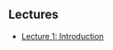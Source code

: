 ## Lectures

* [Lecture 1: Introduction](https://docs.google.com/presentation/d/1-rWYaTpYEeMf76oUEsNAbgk1g6XCX4aG6THausw7RK4/edit?usp=sharing)
